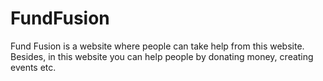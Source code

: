# FundFusion
Fund Fusion is a website where people can take help from this website. Besides, in this website you can help people by donating money, creating events etc.

